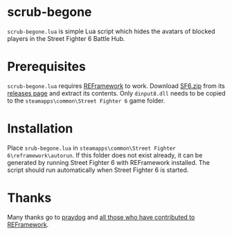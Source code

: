 # scrub-begone
`scrub-begone.lua` is simple Lua script which hides the avatars of blocked players in the Street Fighter 6 Battle Hub.
# Prerequisites
`scrub-begone.lua` requires [REFramework](https://github.com/praydog/REFramework) to work. Download [SF6.zip](https://github.com/praydog/REFramework/releases/download/v1.5.2/SF6.zip) from its [releases page](https://github.com/praydog/REFramework/releases) and extract its contents. Only `dinput8.dll` needs to be copied to the `steamapps\common\Street Fighter 6` game folder.
# Installation
Place `srub-begone.lua` in `steamapps\common\Street Fighter 6\reframework\autorun`. If this folder does not exist already, it can be generated by running Street Fighter 6 with REFramework installed. The script should run automatically when Street Fighter 6 is started.
# Thanks
Many thanks go to [praydog](https://github.com/praydog) and [all those who have contributed to REFramework](https://github.com/praydog/REFramework/graphs/contributors).
